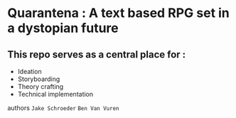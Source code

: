# Quarantena : A text based RPG set in a dystopian future

## This repo serves as a central place for :

- Ideation
- Storyboarding
- Theory crafting
- Technical implementation

authors `Jake Schroeder` `Ben Van Vuren`

